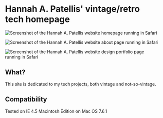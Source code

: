 # Hannah A. Patellis' vintage/retro tech homepage

![Screenshot of the Hannah A. Patellis website homepage running in Safari](/docs/index.png)

![Screenshot of the Hannah A. Patellis website about page running in Safari](/docs/about.png)

![Screenshot of the Hannah A. Patellis website design portfolio page running in Safari](/docs/design.png)

## What?
This site is dedicated to my tech projects, both vintage and not-so-vintage.

## Compatibility 
Tested on IE 4.5 Macintosh Edition on Mac OS 7.6.1
